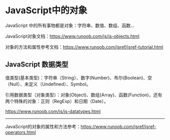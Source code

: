 # JavaScript中的对象

JavaScript 中的所有事物都是对象：字符串、数值、数组、函数...

JavaScript对象文档：<https://www.runoob.com/js/js-objects.html>

对象的方法和属性参考文档：<https://www.runoob.com/jsref/jsref-tutorial.html>

## JavaScript 数据类型

值类型(基本类型)：字符串（String）、数字(Number)、布尔(Boolean)、空（Null）、未定义（Undefined）、Symbol。

引用数据类型（对象类型）：对象(Object)、数组(Array)、函数(Function)，还有两个特殊的对象：正则（RegExp）和日期（Date）。

<https://www.runoob.com/js/js-datatypes.html>

---

JavaScript的对象的属性和方法参考：<https://www.runoob.com/jsref/jsref-operators.html>
